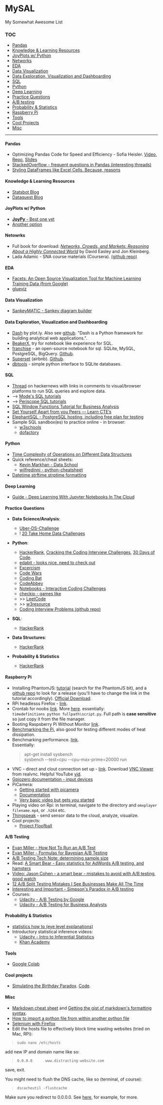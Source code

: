 # MySAL
My Somewhat Awesome List


### TOC
+ [Pandas](https://github.com/mlcoursework/mysal/blob/master/README.md#pandas)
+ [Knowledge & Learning Resources](https://github.com/mlcoursework/mysal/blob/master/README.md#knowledge--learning-resources)
+ [JoyPlots w/ Python](https://github.com/mlcoursework/mysal/blob/master/README.md#joyplots-w-python)
+ [Networks](https://github.com/mlcoursework/mysal/blob/master/README.md#netowrks)
+ [EDA](https://github.com/mlcoursework/mysal/blob/master/README.md#eda)
+ [Data Visualization](https://github.com/mlcoursework/mysal/blob/master/README.md#data-visualization)
+ [Data Exploration, Visualization and Dashboarding](https://github.com/mlcoursework/mysal/blob/master/README.md#data-exploration-visualization-and-dashboarding)
+ [SQL](https://github.com/mlcoursework/mysal/blob/master/README.md#sql)
+ [Python](https://github.com/mlcoursework/mysal/blob/master/README.md#python)
+ [Deep Learning](https://github.com/mlcoursework/mysal/blob/master/README.md#deep-learning)
+ [Practice Questions](https://github.com/mlcoursework/mysal/blob/master/README.md#practice-questions)
+ [A/B testing](https://github.com/mlcoursework/mysal/blob/master/README.md#ab-testing)
+ [Probability & Statistics](https://github.com/mlcoursework/mysal/blob/master/README.md#probability--statistics)
+ [Raspberry Pi](https://github.com/mlcoursework/mysal/blob/master/README.md#raspberry-pi)
+ [Tools](https://github.com/mlcoursework/mysal#tools)
+ [Cool Projects](https://github.com/mlcoursework/mysal#cool-projects)
+ [Misc](https://github.com/mlcoursework/mysal/blob/master/README.md#misc)

---

#### Pandas
+ Optimizing Pandas Code for Speed and Efficiency - Sofia Heisler. [Video](https://www.youtube.com/watch?v=HN5d490_KKk), [Repo](https://github.com/sversh/pycon2017-optimizing-pandas), [Slides](https://github.com/sversh/pycon2017-optimizing-pandas/blob/master/PyCon%20presentation.pdf)
+ [StackedOverflow - frequent questions in Pandas (interesting threads)](https://stackoverflow.com/questions/tagged/pandas?sort=frequent&pageSize=15)
+ [Styling DataFrames like Excel Cells. Because, reasons](https://pandas.pydata.org/pandas-docs/stable/style.html)


#### Knowledge & Learning Resources

+ [Statsbot Blog](https://statsbot.co/blog/)
+ [Dataquest Blog](https://www.dataquest.io/blog/)



#### JoyPlots w/ Python
+ [**JoyPy** - Best one yet](https://github.com/sbebo/joypy)
+ [Another option](https://github.com/daguiam/pyjoyplot)


#### Netowrks

+ Full book for download: [_Networks, Crowds, and Markets: Reasoning About a Highly Connected World_](http://www.cs.cornell.edu/home/kleinber/networks-book/) by David Easley and Jon Kleinberg.
+ Lada Adamic - SNA course materials (Coursera). [(github repo)](https://github.com/ladamalina/coursera-sna)


#### EDA
+ [Facets: An Open Source Visualization Tool for Machine Learning Training Data (from Google)](https://research.googleblog.com/2017/07/facets-open-source-visualization-tool.html)
+ [glueviz](http://glueviz.org/)


#### Data Visualization
+ [SankeyMATIC - Sankey diagram builder](http://sankeymatic.com/)


#### Data Exploration, Visualization and Dashboarding
+ [Dash](https://dash.plot.ly/) by plot.ly. Also see [github](https://github.com/plotly/dash). "Dash is a Python framework for building analytical web applications.". 
+ [BeakerX](http://beakerx.com), try for notebook like experience for SQL.
+ [franchise](https://franchise.cloud) - an open-source notebook for sql. SQLite, MySQL, PostgreSQL, BigQuery. [Github](https://github.com/hvf/franchise).
+ [Superset](https://superset.apache.org) (airbnb). [Github](https://github.com/apache/incubator-superset).
+ [dbtools](https://github.com/jhamrick/dbtools) - simple python interface to SQLite databases.


#### SQL
+ [Thread](https://news.ycombinator.com/item?id=14300038) on hackernews with links in comments to visual/browser platforms to run SQL queries and explore data.
+ --> [Mode's SQL tutorials](https://community.modeanalytics.com/sql/)
+ --> [Periscope SQL tutorials](https://www.periscopedata.com/category/sql-101)
+ [SQL Window Functions Tutorial for Business Analysis](https://blog.statsbot.co/sql-window-functions-tutorial-b5075b87d129)
+ [Set Yourself Apart from you Peers — Learn CTE’s](https://www.essentialsql.com/introduction-common-table-expressions-ctes/)
+ [ElephantSQL - PostgreSQL hosting, including free plan for testing](https://www.elephantsql.com/)
+ Sample SQL sandbox(es) to practice online - in browser:
  + [w3schools](https://www.w3schools.com/sql/trysql.asp?filename=trysql_op_in)
  + [dofactory](http://www.dofactory.com/sql/sandbox)


#### Python
+ [Time Complexity of Operations on Different Data Structures](https://wiki.python.org/moin/TimeComplexity)
+ Quick reference/cheat sheets:
  + [Kevin Markhan - Data School](http://nbviewer.jupyter.org/github/justmarkham/python-reference/blob/master/reference.ipynb)
  + [wilfredinni - python-cheatsheet](https://github.com/wilfredinni/python-cheatsheet#python-cheatsheet)
+ [Datetime strftime strptime formatting](https://docs.python.org/3/library/datetime.html#strftime-and-strptime-behavior)


#### Deep Learning
+ [Guide - Deep Learning With Jupyter Notebooks In The Cloud](https://www.datacamp.com/community/tutorials/deep-learning-jupyter-aws)


#### Practice Questions

+ **Data Science/Analysis**:
  + [Uber-DS-Challenge](https://github.com/bjherger/Uber-DS-Challenge/blob/master/docs/instructions/DSInterviewChallengeV_2_4.pdf)
  + ! [20 Take Home Data Challenges](https://github.com/eliekawerk/TakeHomeDataChallenges)
  
+ **Python**:
  + [HackerRank](https://www.hackerrank.com/domains/python/py-introduction), [Cracking the Coding Interview Challenges](https://www.hackerrank.com/domains/tutorials/cracking-the-coding-interview), [30 Days of Code](https://www.hackerrank.com/domains/tutorials/30-days-of-code).
  + [edabit - looks nice, need to check out](https://edabit.com/challenges/python3)
  + [Excercism](http://exercism.io/languages/python/exercises)
  + [Code Wars](http://www.codewars.com/kata/563b662a59afc2b5120000c6/train/python)
  + [Coding Bat](http://codingbat.com/)
  + [CodeAbbey](http://www.codeabbey.com/index/task_list)
  + [Notebooks - Interactive Coding Challenges](https://github.com/donnemartin/interactive-coding-challenges)
  + [checkio - games like](https://py.checkio.org)
  + \>\> [LeetCode](https://leetcode.com/problemset/algorithms/)
  + \>\> [w3resource](https://www.w3resource.com/python-exercises/)
  + [Coding Interview Problems (github repo)](https://github.com/mre/the-coding-interview/tree/master/problems)
  
+ **SQL**:
  + [HackerRank](https://www.hackerrank.com/domains/sql/select)
  
+ **Data Structures**:
  + [HackerRank](https://www.hackerrank.com/domains/data-structures)
  
+ **Probability & Statistics**
  + [HackerRank](https://www.hackerrank.com/domains/tutorials/10-days-of-statistics)


#### Raspberry Pi
+ Installing PhantomJS: [tutorial](https://webanalyticsfordevelopers.com/2017/03/07/automating-tests/) (search for the PhantomJS bit), and a [github repo](https://github.com/fg2it/phantomjs-on-raspberry/releases/) to look for a release (you'll have to change the link in the tutorial accordingly). [Official Download](http://phantomjs.org/download.html).
+ RPi headlesss Firefox - [link](https://stackoverflow.com/a/25726038/5056689).
+ Crontab for noobs [link](https://thepihut.com/blogs/raspberry-pi-tutorials/34930820-running-things-regularly-cron). More [here](https://www.raspberrypi.org/documentation/linux/usage/cron.md). essentially:<br>
   `timedefinitions python fullpath\script.py`. Full path is **case sensitive** so just copy it from the file manager.
+ Booting Raspsberry Pi Without Monitor [link](https://www.raspberrypi.org/forums/viewtopic.php?t=144926).
+ [Benchmarking the Pi](https://github.com/aikoncwd/rpi-benchmark), also good for testing different modes of heat dissipation.
+ Benchmarking performance. [link](https://www.howtoforge.com/how-to-benchmark-your-system-cpu-file-io-mysql-with-sysbench).<br>Essentially:
    > apt-get install sysbench <br>
    > sysbench --test=cpu --cpu-max-prime=20000 run
+ VNC - direct and clout connection set up - [link](https://www.raspberrypi.org/documentation/remote-access/vnc/). Download [VNC Viewer](https://www.realvnc.com/en/connect/download/viewer/) from realvnc. Helpful YouTube [vid](https://youtu.be/kPeb5IvZW_k?t=7m32s).
+ [Gpiozero documentation - input devices](https://gpiozero.readthedocs.io/en/stable/api_input.html?highlight=motionsensor#)
+ PiCamera:
  + [Getting started with picamera](https://projects.raspberrypi.org/en/projects/getting-started-with-picamera)
  + [Documentation](https://picamera.readthedocs.io/en/release-1.13/index.html)
  + [Very basic video but gets you started](https://www.youtube.com/watch?v=jMlMVzTxpDY)
+ Playing video on Rpi: in terminal, navigate to the directory and `omxplayer filename.mp4`, or `.h264` etc.
+ [Thingspeak](https://thingspeak.com) - send sensor data to the cloud, analyze, visualize.
+ Cool projects:
  + [Project Floofball](https://www.raspberrypi.org/blog/project-floofball-pi-pet-stuff/)


#### A/B Testing
+ [Evan Miller - How Not To Run an A/B Test](https://www.evanmiller.org/how-not-to-run-an-ab-test.html)
+ [Evan Miller - Formulas for Bayesian A/B Testing](https://www.evanmiller.org/bayesian-ab-testing.html)
+ [A/B Testing Tech Note: determining sample size](https://signalvnoise.com/posts/3004-ab-testing-tech-note-determining-sample-size)
+ Read: [A Smart Bear - Easy statistics for AdWords A/B testing, and hamsters](https://blog.asmartbear.com/easy-statistics-for-adwords-ab-testing-and-hamsters.html)
+ [Video: Jason Cohen - a smart bear - mistakes to avoid with A/B testing, good watch](https://vimeo.com/54004040)
+ [12 A/B Split Testing Mistakes I See Businesses Make All The Time](https://conversionxl.com/blog/12-ab-split-testing-mistakes-i-see-businesses-make-all-the-time/)
+ [Interesting and Important - Simpson's Paradox in A/B testing](https://youtu.be/GSPTcqNpab8)
+ Courses:
  + [Udacity - A/B Testing by Google](https://classroom.udacity.com/courses/ud257/)
  + [Udacity - A/B Testing for Business Analysts](https://classroom.udacity.com/courses/ud979)



#### Probability & Statistics
+ [statistics how to (eye level explanations)](http://www.statisticshowto.com/)
+ Introductory statistical inference videos:
  + [Udacity - Intro to Inferential Statistics](https://www.udacity.com/course/intro-to-inferential-statistics--ud201)
  + [Khan Academy](https://www.khanacademy.org/math/statistics-probability)



#### Tools
+ [Google Colab](https://colab.research.google.com/notebooks/welcome.ipynb)


#### Cool projects
+ [Simulating the Birthday Paradox](https://www.reddit.com/r/dataisbeautiful/comments/8pce4t/simulating_the_birthday_paradox_in_a_group_of_23/?st=ji7n7dwi&sh=a5274417). [Code](https://pastebin.com/D2xDZxD4).



#### Misc
+ [Markdown cheat sheet](https://github.com/adam-p/markdown-here/wiki/Markdown-Cheatsheet) and [Getting the gist of markdown's formatting syntax](https://daringfireball.net/projects/markdown/basics).
+ [How to import a python file from within another python file](https://stackoverflow.com/a/20749411/5056689)
+ [Selenium with Firefox](https://raspberrypi.stackexchange.com/a/39915)
+ Edit the hosts file to effectively block time wasting websites (tried on Mac, RPi):

> `sudo nano /etc/hosts`

add new IP and domain name like so:

> `0.0.0.0      www.distracting-website.com`

save, exit.

You might need to flush the DNS cache, like so (terminal, of course):

> `dscacheutil -flushcache`

Make sure you redirect to 0.0.0.0. See [here](https://www.webnots.com/how-to-edit-hosts-file-in-mac-os-x/), for example, for more.
